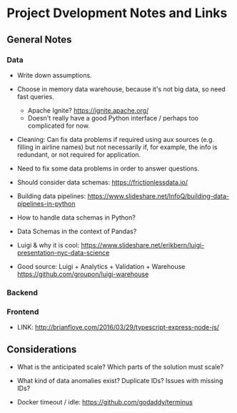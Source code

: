 # Project Dvelopment Notes and Links

## General Notes

### Data
* Write down assumptions.
* Choose in memory data warehouse, because it's not big data, so need fast queries.
    * Apache Ignite? https://ignite.apache.org/
    * Doesn't really have a good Python interface / perhaps too complicated for now.

* Cleaning: Can fix data problems if required using aux sources (e.g. filling in airline names) but not necessarily if, for example, the info is redundant, or not required for application.
* Need to fix some data problems in order to answer questions.
* Should consider data schemas: https://frictionlessdata.io/
* Building data pipelines: https://www.slideshare.net/InfoQ/building-data-pipelines-in-python
* How to handle data schemas in Python? 
* Data Schemas in the context of Pandas?
* Luigi & why it is cool: https://www.slideshare.net/erikbern/luigi-presentation-nyc-data-science
* Good source: Luigi + Analytics + Validation + Warehouse https://github.com/groupon/luigi-warehouse

### Backend

### Frontend
* LINK: http://brianflove.com/2016/03/29/typescript-express-node-js/


## Considerations

* What is the anticipated scale? Which parts of the solution must scale?
* What kind of data anomalies exist? Duplicate IDs? Issues with missing IDs?

* Docker timeout / idle: https://github.com/godaddy/terminus